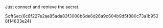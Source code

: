 Just connect and retrieve the secret.

SoftSec{6c8f227e2ae85ada83f3008b6de6d26a9c604b9d5f880c73a1b9538f14833e24}
